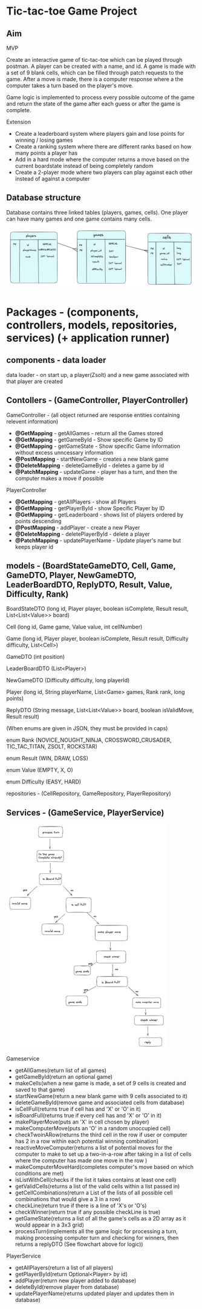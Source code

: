 # Tic-tac-toe Game Project


## Aim ##

MVP

Create an interactive game of tic-tac-toe which can be played through postman. A player can be created with a name, and id. A game is made with a set of 9 blank cells, which can be filled through patch requests to the game. After a move is made, there is a computer response where a the computer takes a turn based on the player's move.

Game logic is implemented to process every possible outcome of the game and return the state of the game after each guess or after the game is complete.

Extension

- Create a leaderboard system where players gain and lose points for winning / losing games
- Create a ranking system where there are different ranks based on how many points a player has
- Add in a hard mode where the computer returns a move based on the current boardstate instead of being completely random
- Create a 2-player mode where two players can play against each other instead of against a computer

## Database structure ##

Database contains three linked tables (players, games, cells). One player can have many games and one game contains many cells.

![Alt Text](Tic_tac_toe_documentation/database_structure.png)


# Packages - (components, controllers, models, repositories, services) (+ application runner) #

## components - data loader ##

data loader - on start up, a player(Zsolt) and a new game associated with that player are created

## Contollers - (GameController, PlayerController) ##
GameController - (all object returned are response entities containing relevent information)
- **@GetMapping** - getAllGames - return all the Games stored
- **@GetMapping** - getGameById - Show specific Game by ID
- **@GetMapping** - getGameState - Show specific Game information without excess unncessary information
- **@PostMapping** - startNewGame - creates a new blank game
- **@DeleteMapping** - deleteGameById - deletes a game by id
- **@PatchMapping** - updateGame - player has a turn, and then the computer makes a move if possible

PlayerController
- **@GetMapping** - getAllPlayers - show all Players
- **@GetMapping** - getPlayerById - show Specific Player by ID
- **@GetMapping** - getLeaderboard - shows list of players ordered by points descending
- **@PostMapping** - addPlayer - create a new Player
- **@DeleteMapping** - deletePlayerById - delete a player
- **@PatchMapping** - updatePlayerName - Update player's name but keeps player id

## models - (BoardStateGameDTO, Cell, Game, GameDTO, Player, NewGameDTO, LeaderBoardDTO, ReplyDTO, Result, Value, Difficulty, Rank) ## 

BoardStateDTO (long id, Player player, boolean isComplete, Result result, List<List<Value<ignore>>> board)

Cell (long id, Game game, Value value, int cellNumber)

Game (long id, Player player, boolean isComplete, Result result, Difficulty difficulty, List<Cell<ignore>>)

GameDTO (int position)

LeaderBoardDTO (List<Player<ignore>>)

NewGameDTO (Difficulty difficulty, long playerId)

Player (long id, String playerName, List<Game<ignore>> games, Rank rank, long points)

ReplyDTO (String message, List<List<Value<ignore>>> board, boolean isValidMove, Result result)

(When enums are given in JSON, they must be provided in caps)

enum Rank (NOVICE_NOUGHT_NINJA, CROSSWORD_CRUSADER, TIC_TAC_TITAN, ZSOLT, ROCKSTAR)

enum Result (WIN, DRAW, LOSS)

enum Value (EMPTY, X, O)

enum Difficulty (EASY, HARD)

repositories - (CellRepository, GameRepository, PlayerRepository)

## Services - (GameService, PlayerService) ##

![Alt Text](Tic_tac_toe_documentation/game_logic.png)

Gameservice

- getAllGames(return list of all games)
- getGameById(return an optional game)
- makeCells(when a new game is made, a set of 9 cells is created and saved to that game)
- startNewGame(return a new blank game with 9 cells associated to it)
- deleteGameById(remove game and associated cells from database)
- isCellFull(returns true if cell has and 'X' or 'O' in it)
- isBoardFull(returns true if every cell has and 'X' or 'O' in it)
- makePlayerMove(puts an 'X' in cell chosen by player)
- makeComputerMove(puts an 'O' in a random unoccupied cell)
- checkTwoinARow(returns the third cell in the row if user or computer has 2 in a row within each potential winning combination)
- reactiveMoveComputer(returns a list of potential moves for the computer to make to set up a two-in-a-row after taking in a list of cells where the computer has made one move in the row )
- makeComputerMoveHard(completes computer's move based on which conditions are met)
- isListWithCell(checks if the list it takes contains at least one cell)
- getValidCells(returns a list of the valid cells within a list passed in)
- getCellCombinations(return a List of the lists of all possible cell combinations that would give a 3 in a row)
- checkLine(return true if there is a line of 'X's or 'O's)
- checkWinner(return true if any possible checkLine is true)
- getGameState(returns a list of all the game's cells as a 2D array as it would appear in a 3x3 grid)
- processTurn(implements all the game logic for processing a turn, making processing computer turn and checking for winners, then returns a replyDTO (See flowchart above for logic))

PlayerService

- getAllPlayers(return a list of all players)
- getPlayerById(return Optional<Player<ignore>> by id)
- addPlayer(return new player added to database)
- deleteById(remove player from database)
- updatePlayerName(returns updated player and updates them in database)
